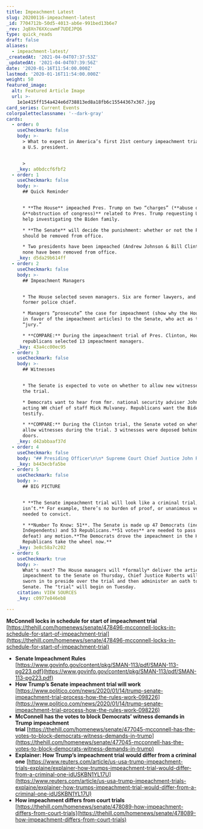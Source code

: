 ```yaml
---
title: Impeachment Latest
slug: 20200116-impeachment-latest
_id: 7704712b-50d5-4013-ab6e-991bed13b6e7
_rev: Jq8Xn76XXcuwmF7UDEJPQ6
type: quick_reads
draft: false
aliases:
  - impeachment-latest/
_createdAt: '2021-04-04T07:37:53Z'
_updatedAt: '2021-04-04T07:39:56Z'
date: '2020-01-16T11:54:00.000Z'
lastmod: '2020-01-16T11:54:00.000Z'
weight: 50
featured_image:
  alt: Featured Article Image
  url: >-
    1e1e415ff154a424e6d738813ed8a18fb6c15544367x367.jpg
card_series: Current Events
colorpaletteclassname: '--dark-gray'
cards:
  - order: 0
    useCheckmark: false
    body: >-
      > What to expect in America’s first 21st century impeachment trial against
      a U.S. president.


      >
    _key: a0bdccf6fbf2
  - order: 1
    useCheckmark: false
    body: >-
      ## Quick Reminder


      * **The House** impeached Pres. Trump on two “charges” (**abuse of power**
      &**obstruction of congress)** related to Pres. Trump requesting Ukraine’s
      help investigating the Biden family.

      * **The Senate** will decide the punishment: whether or not the President
      should be removed from office.

      * Two presidents have been impeached (Andrew Johnson & Bill Clinton), but
      none have been removed from office.
    _key: d5da29b614ff
  - order: 2
    useCheckmark: false
    body: >-
      ## Impeachment Managers


      * The House selected seven managers. Six are former lawyers, and one is a
      former police chief.

      * Managers “prosecute” the case for impeachment (show why the House voted
      in favor of the impeachment articles) to the Senate, who act as the
      “jury.”

      * **COMPARE:** During the impeachment trial of Pres. Clinton, House
      republicans selected 13 impeachment managers.
    _key: 43a4cc00ec95
  - order: 3
    useCheckmark: false
    body: >-
      ## Witnesses


      * The Senate is expected to vote on whether to allow new witnesses during
      the trial.

      * Democrats want to hear from fmr. national security adviser John Bolton &
      acting WH chief of staff Mick Mulvaney. Republicans want the Bidens to
      testify.

      * **COMPARE:** During the Clinton trial, the Senate voted on whether to
      allow witnesses during the trial. 3 witnesses were deposed behind closed
      doors.
    _key: d42abbaaf37d
  - order: 4
    useCheckmark: false
    body: "## Presiding Officer\n\n* Supreme Court Chief Justice John Roberts will preside over the trial, but his role is***limited* and largely ceremonial**\_as the Senate can overrule his decisions by a majority vote.\n* The Senate decides BOTH the procedures governing the trial and its outcome — whether to oust the Pres.\n* Before the trial begins, the presiding officer and every senator must take an oath to “_do impartial justice_.”"
    _key: b443ecbfa5be
  - order: 5
    useCheckmark: false
    body: >-
      ## BIG PICTURE


      * **The Senate impeachment trial will look like a criminal trial, but it
      isn’t.** For example, there’s no burden of proof, or unanimous verdict
      needed to convict.

      * **Number To Know: 51**. The Senate is made up 47 Democrats (including 2
      Independents) and 53 Republicans.**51 votes** are needed to pass (or
      defeat) any motion.**The Democrats drove the impeachment in the House;
      Republicans take the wheel now.**
    _key: 3e8c58a7c202
  - order: 6
    useCheckmark: true
    body: >-
      What's next? The House managers will *formally* deliver the articles of
      impeachment to the Senate on Thursday, Chief Justice Roberts will take be
      sworn in to preside over the trial and then administer an oath to the full
      Senate. The "trial" will begin on Tuesday.
    citation: VIEW SOURCES
    _key: c0977e846eb8

---
```

**McConnell locks in schedule for start of impeachment trial**  
[https://thehill.com/homenews/senate/478496-mcconnell-locks-in-schedule-for-start-of-impeachment-trial](https://thehill.com/homenews/senate/478496-mcconnell-locks-in-schedule-for-start-of-impeachment-trial)  


* **Senate Impeachment Rules**  
[https://www.govinfo.gov/content/pkg/SMAN-113/pdf/SMAN-113-pg223.pdf](https://www.govinfo.gov/content/pkg/SMAN-113/pdf/SMAN-113-pg223.pdf)
* **How Trump’s Senate impeachment trial will work**  
[https://www.politico.com/news/2020/01/14/trump-senate-impeachment-trial-process-how-the-rules-work-098226](https://www.politico.com/news/2020/01/14/trump-senate-impeachment-trial-process-how-the-rules-work-098226)
* **McConnell has the votes to block Democrats’ witness demands in Trump impeachment trial** [https://thehill.com/homenews/senate/477045-mcconnell-has-the-votes-to-block-democrats-witness-demands-in-trump](https://thehill.com/homenews/senate/477045-mcconnell-has-the-votes-to-block-democrats-witness-demands-in-trump)
* **Explainer: How Trump’s impeachment trial would differ from a criminal one** [https://www.reuters.com/article/us-usa-trump-impeachment-trials-explaine/explainer-how-trumps-impeachment-trial-would-differ-from-a-criminal-one-idUSKBN1YL17U](https://www.reuters.com/article/us-usa-trump-impeachment-trials-explaine/explainer-how-trumps-impeachment-trial-would-differ-from-a-criminal-one-idUSKBN1YL17U)
* **How impeachment differs from court trials**  
[https://thehill.com/homenews/senate/478089-how-impeachment-differs-from-court-trials](https://thehill.com/homenews/senate/478089-how-impeachment-differs-from-court-trials)